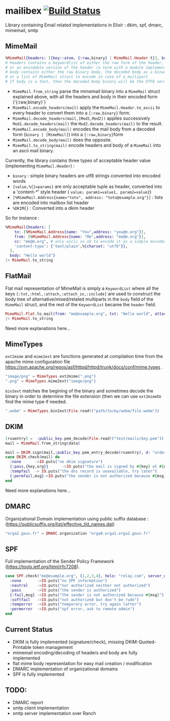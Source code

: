 mailibex [![Build Status](https://travis-ci.org/kbrw/mailibex.svg?branch=master)](https://travis-ci.org/kbrw/mailibex) 
========

Library containing Email related implementations in Elixir : dkim, spf, dmarc, mimemail, smtp

## MimeMail ##

```elixir
%MimeMail{headers: [{key::atom, {:raw,binary} | MimeMail.Header.t}], body: binary | [MimeMail.t] | {:raw,binary}}
# headers contains a keywordlist of either the raw form of the header, 
# or an encodable version of the header (a term with a module implementing MimeMail.Header.to_ascii)
# body contains either the raw binary body, the decoded body as a binary (using content-transfer-encoding), 
# or a list of MimeMail struct to encode in case of a multipart
# If body is a text, then the decoded body binary will be the UTF8 version of the text converted from the source charset
```

- `MimeMail.from_string` parse the mimemail binary into a `MimeMail` struct explained above, with all the headers and body in their encoded form ('{:raw,binary}`)
- `MimeMail.encode_headers(mail)` apply the `MimeMail.Header.to_ascii` to every header to convert them into a `{:raw,binary}` form.
- `MimeMail.decode_headers(mail,[Mod1,Mod2])` applies successively `Mod1.decode_headers(mail)` the `Mod2.decode_headers(mail)` to the result.
- `MimeMail.encode_body(mail)` encodes the mail body from a decoded form (`binary | [MimeMail]`) into a `{:raw,binary}`form
- `MimeMail.decode_body(mail)` does the opposite.
- `MimeMail.to_string(mail)` encode headers and body of a `MimeMail` into an ascii mail binary.

Currently, the library contains three types of acceptable header value (implementing `MimeMail.Header`) :
- `binary` : simple binary headers are utf8 strings converted into encoded words
- `{value,%{}=params}` are only acceptable tuple as header, converted into a 'content-*' style header ( `value; param1=value1, param2=value2`)
- `[%MimeMail.Address{name="toto", address: "toto@example.org"}]` : lists are encoded into mailbox list header
- `%DKIM{}` : Converted into a dkim header

So for instance : 
```elixir
%MimeMail{headers: [
    to: [%MimeMail.Address{name: "You",address: "you@m.org"}],
    from: [%MimeMail.Address{name: "Me",address: "me@m.org"}],
    cc: "me@m.org", # only ascii so ok to encode it as a simple encoded word
    'content-type': {'text/plain',%{charset: "utf8"}},
  ],
  body: "Hello world"}
|> MimeMail.to_string
```

## FlatMail ##

Flat mail representation of MimeMail is simply a `KeywordList` where
all the keys `[:txt,:html,:attach,:attach_in,:include]` are used to construct the body tree of 
alternative/mixed/related multiparts in the `body` field of the
`MimeMail` struct, and the rest of the `KeywordList` became the
`header` field.

```elixir
MimeMail.Flat.to_mail(from: "me@example.org", txt: "Hello world", attach: "attached plain text", attach: File.read!("attachedfile"))
|> MimeMail.to_string
```

Need more explanations here...

## MimeTypes ##

`ext2mime` and `mime2ext` are functions generated at compilation time from the apache mime configuration file https://svn.apache.org/repos/asf/httpd/httpd/trunk/docs/conf/mime.types .

```elixir
"image/png" = MimeTypes.ext2mime(".png")
".png" = MimeTypes.mime2ext("image/png")
```

`bin2ext` matches the begining of the binary and sometimes decode the binary in order to determine the file extension (then we can use `ext2mime`to find the mime type if needed.

```elixir
".webm" = MimeTypes.bin2ext(File.read!("path/to/my/webm/file.webm"))
```

## DKIM ##

```elixir
[rsaentry] =  :public_key.pem_decode(File.read!("test/mails/key.pem"))
mail = MimeMail.from_string(data)

mail = DKIM.sign(mail,:public_key.pem_entry_decode(rsaentry), d: "order.brendy.fr", s: "cobrason")
case DKIM.check(mail) do
  :none      ->IO.puts("no dkim signature")
  {:pass,{key,org}}      ->IO.puts("the mail is signed by #{key} at #{org}")
  :tempfail  -> IO.puts("the dns record is unavailable, try later")
  {:permfail,msg}->IO.puts("the sender is not authorized because #{msg}")
end
```

Need more explanations here...

## DMARC ##

Organizational Domain implementation using public suffix database : 
(https://publicsuffix.org/list/effective_tld_names.dat)

```elixir
"orga2.gouv.fr" = DMARC.organization "orga0.orga1.orga2.gouv.fr"
```

## SPF ##

Full implementation of the Sender Policy Framework (https://tools.ietf.org/html/rfc7208).

```elixir
case SPF.check("me@example.org", {1,2,3,4}, helo: "relay.com", server_domain: "me.com") do
  :none       ->IO.puts("no SPF information")
  :neutral    ->IO.puts("nor authorized neither not authorized")
  :pass       ->IO.puts("the sender is authorized")
  {:fail,msg} ->IO.puts("the sender is not authorized because #{msg}")
  :softfail   ->IO.puts("not authorized but don't be rude")
  :temperror  ->IO.puts("temporary error, try again latter")
  :permerror  ->IO.puts("spf error, ask to remote admin")
end
```

## Current Status

- DKIM is fully implemented (signature/check), missing DKIM-Quoted-Printable token management
- mimemail encoding/decoding of headers and body are fully implemented
- flat mime body representation for easy mail creation / modification
- DMARC implementation of organizational domains
- SPF is fully implemented

## TODO:

- DMARC report
- smtp client implementation
- smtp server implementation over Ranch

